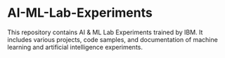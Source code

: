 # AI-ML-Lab-Experiments
This repository contains AI &amp; ML Lab Experiments trained by IBM. It includes various projects, code samples, and documentation of machine learning and artificial intelligence experiments.
